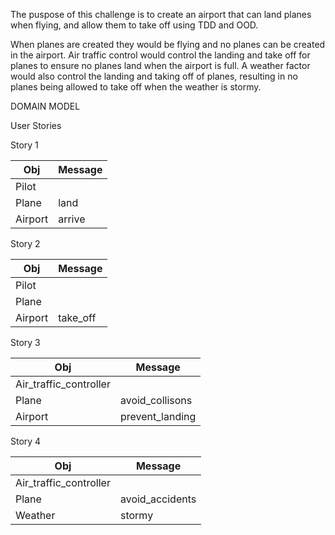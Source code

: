 The puspose of this challenge is to create an airport that can land planes when flying, and allow them to take off using TDD and OOD.

When planes are created they would be flying and no planes can be created in the airport. Air traffic control would control the landing and take off for planes to ensure no planes land when the airport is full. A weather factor would also control the landing and taking off of planes, resulting in no planes being allowed to take off when the weather is stormy.


DOMAIN MODEL

User Stories

Story 1

 Obj       |   Message
---------- | ----------
Pilot      |
Plane      |  land
Airport    |  arrive

Story 2

 Obj       |   Message
---------- | ----------
Pilot      |
Plane      |
Airport    |  take_off

Story 3

 Obj                        |    Message
--------------------------  | --------------------
Air_traffic_controller      |
Plane                       |  avoid_collisons
Airport                     |  prevent_landing

Story 4

 Obj                           |   Message
------------------------------ | ----------
Air_traffic_controller         |
Plane                          |  avoid_accidents
Weather                        |  stormy
